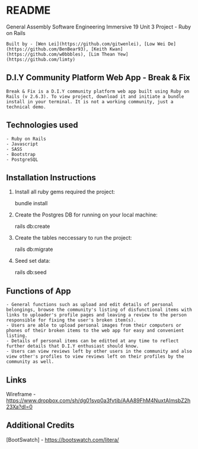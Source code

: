 # README

General Assembly Software Engineering Immersive 19
	Unit 3 Project - Ruby on Rails
	
	Built by - [Wen Lei](https://github.com/gitwenlei), [Low Wei De](https://github.com/BenBear93), [Keith Kwan](https://github.com/w0bbbles), [Lim Thean Yew](https://github.com/limty)

## D.I.Y Community Platform Web App - Break & Fix
	Break & Fix is a D.I.Y community platform web app built using Ruby on Rails (v 2.6.3). To view project, download it and initiate a bundle install in your terminal. It is not a working community, just a technical demo.

## Technologies used
	- Ruby on Rails
	- Javascript
	- SASS
	- Bootstrap
	- PostgreSQL

## Installation Instructions
1. Install all ruby gems required the project:

	bundle install

2. Create the Postgres DB for running on your local machine:

	rails db:create

3. Create the tables neccessary to run the project:

	rails db:migrate

4. Seed set data:

	rails db:seed

## Functions of App
	- General functions such as upload and edit details of personal belongings, browse the community's listing of disfunctional items with links to uploader's profile pages and leaving a review to the person responsible for fixing the user's broken item(s).  
	- Users are able to upload personal images from their computers or phones of their broken items to the web app for easy and convenient listing.
	- Details of personal items can be editted at any time to reflect further details that D.I.Y enthusiast should know.
	- Users can view reviews left by other users in the community and also view other's profiles to view reviews left on their profiles by the community as well.

## Links
Wireframe - https://www.dropbox.com/sh/dg01svp0a3fvtib/AAA89FhM4NuxtAImsbZ2h23Xa?dl=0

## Additional Credits
[BootSwatch] - https://bootswatch.com/litera/
